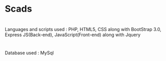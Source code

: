 # Scads


#
Languages and scripts used : PHP, HTML5, CSS along with BootStrap 3.0, Express JS(Back-end), JavaScript(Front-end) along with Jquery

#
Database used : MySql

